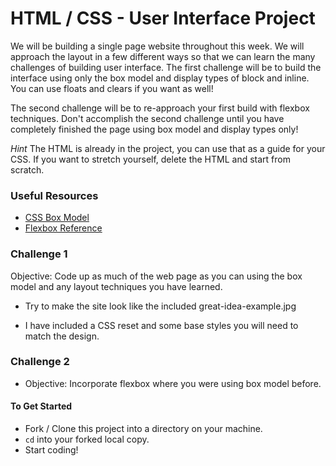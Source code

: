 # HTML / CSS - User Interface Project 

We will be building a single page website throughout this week.  We will approach the layout in a few different ways so that we can learn the many challenges of building user interface.  The first challenge will be to build the interface using only the box model and display types of block and inline.  You can use floats and clears if you want as well!

The second challenge will be to re-approach your first build with flexbox techniques.  Don't accomplish the second challenge until you have completely finished the page using box model and display types only!

*Hint*
The HTML is already in the project, you can use that as a guide for your CSS. If you want to stretch yourself, delete the HTML and start from scratch.

### Useful Resources
* [CSS Box Model](https://www.w3schools.com/css/css_boxmodel.asp)
* [Flexbox Reference](https://scotch.io/tutorials/a-visual-guide-to-css3-flexbox-properties)

### Challenge 1
Objective: Code up as much of the web page as you can using the box model and any layout techniques you have learned.

 * Try to make the site look like the included great-idea-example.jpg

 * I have included a CSS reset and some base styles you will need to match the design. 

### Challenge 2
 * Objective: Incorporate flexbox where you were using box model before.

#### To Get Started
* Fork / Clone this project into a directory on your machine.
* `cd` into your forked local copy.
* Start coding!